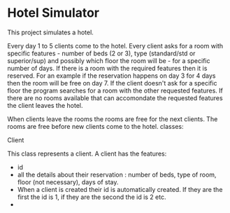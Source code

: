# Hotel Simulator
This project simulates a hotel. 

Every day 1 to 5 clients come to the hotel. Every client asks for a room with specific features - number of beds (2 or 3), type (standard/std or superior/sup) and possibly which floor the room will be - for a specific number of days. If there is a room with the required features then it is reserved. For an example if the reservation happens on day 3 for 4 days then the room will be free on day 7. If the client doesn't ask for a specific floor the program searches for a room with the other requested features. If there are no rooms available that can accomondate the requested features the client leaves the hotel.

When clients leave the rooms the rooms are free for the next clients. The rooms are free before new clients come to the hotel.
classes:

Client

This class represents a client. A client has the features:
- id
- all the details about their reservation : number of beds, type of room, floor (not necessary), days of stay.
- When a client is created their id is automatically created. If they are the first the id is 1, if they are the second the id is 2 etc.
- 
